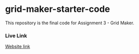 # grid-maker-starter-code
This repository is the final code for Assignment 3 - Grid Maker.

### Live Link
[Website link](https://cherorafi.github.io/Web-Dev-Assignment-3/)
